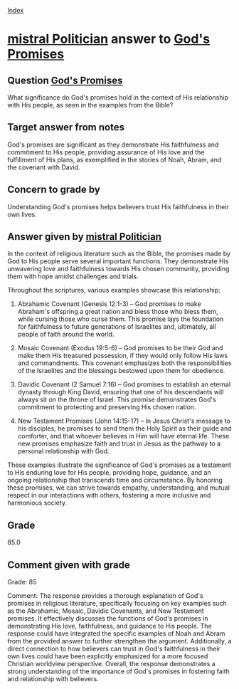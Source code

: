 
[Index](../../index.md)
# [mistral Politician](../../answering_models/mistral_Politician.md) answer to [God's Promises](../../questions/God's_Promises.md)

## Question [God's Promises](../../questions/God's_Promises.md)
What significance do God's promises hold in the context of His relationship with His people, as seen in the examples from the Bible?

## Target answer from notes
God's promises are significant as they demonstrate His faithfulness and commitment to His people, providing assurance of His love and the fulfillment of His plans, as exemplified in the stories of Noah, Abram, and the covenant with David.

## Concern to grade by
Understanding God's promises helps believers trust His faithfulness in their own lives.

## Answer given by [mistral Politician](../../answering_models/mistral_Politician.md)
 In the context of religious literature such as the Bible, the promises made by God to His people serve several important functions. They demonstrate His unwavering love and faithfulness towards His chosen community, providing them with hope amidst challenges and trials.

Throughout the scriptures, various examples showcase this relationship:

1. Abrahamic Covenant (Genesis 12:1-3) – God promises to make Abraham's offspring a great nation and bless those who bless them, while cursing those who curse them. This promise lays the foundation for faithfulness to future generations of Israelites and, ultimately, all people of faith around the world.

2. Mosaic Covenant (Exodus 19:5-6) – God promises to be their God and make them His treasured possession, if they would only follow His laws and commandments. This covenant emphasizes both the responsibilities of the Israelites and the blessings bestowed upon them for obedience.

3. Davidic Covenant (2 Samuel 7:16) – God promises to establish an eternal dynasty through King David, ensuring that one of his descendants will always sit on the throne of Israel. This promise demonstrates God's commitment to protecting and preserving His chosen nation.

4. New Testament Promises (John 14:15-17) – In Jesus Christ's message to his disciples, he promises to send them the Holy Spirit as their guide and comforter, and that whoever believes in Him will have eternal life. These new promises emphasize faith and trust in Jesus as the pathway to a personal relationship with God.

These examples illustrate the significance of God's promises as a testament to His enduring love for His people, providing hope, guidance, and an ongoing relationship that transcends time and circumstance. By honoring these promises, we can strive towards empathy, understanding, and mutual respect in our interactions with others, fostering a more inclusive and harmonious society.

## Grade
85.0

## Comment given with grade
Grade: 85

Comment: The response provides a thorough explanation of God's promises in religious literature, specifically focusing on key examples such as the Abrahamic, Mosaic, Davidic Covenants, and New Testament promises. It effectively discusses the functions of God's promises in demonstrating His love, faithfulness, and guidance to His people. The response could have integrated the specific examples of Noah and Abram from the provided answer to further strengthen the argument. Additionally, a direct connection to how believers can trust in God's faithfulness in their own lives could have been explicitly emphasized for a more focused Christian worldview perspective. Overall, the response demonstrates a strong understanding of the importance of God's promises in fostering faith and relationship with believers.
